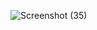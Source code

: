![Screenshot (35)](https://github.com/Shashankgupta200/block/assets/100114166/351280c1-7169-4f36-a158-daeda3e8c5fe)
